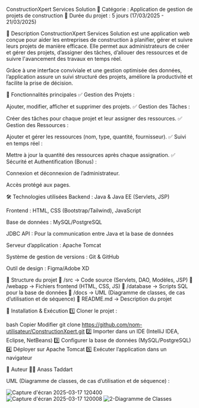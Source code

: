 ConstructionXpert Services Solution
📌 Catégorie : Application de gestion de projets de construction
📅 Durée du projet : 5 jours (17/03/2025 - 21/03/2025)

📖 Description
ConstructionXpert Services Solution est une application web conçue pour aider les entreprises de construction à planifier, gérer et suivre leurs projets de manière efficace. Elle permet aux administrateurs de créer et gérer des projets, d’assigner des tâches, d’allouer des ressources et de suivre l'avancement des travaux en temps réel.

Grâce à une interface conviviale et une gestion optimisée des données, l’application assure un suivi structuré des projets, améliore la productivité et facilite la prise de décision.

🎯 Fonctionnalités principales
✅ Gestion des Projets :

Ajouter, modifier, afficher et supprimer des projets.
✅ Gestion des Tâches :

Créer des tâches pour chaque projet et leur assigner des ressources.
✅ Gestion des Ressources :

Ajouter et gérer les ressources (nom, type, quantité, fournisseur).
✅ Suivi en temps réel :

Mettre à jour la quantité des ressources après chaque assignation.
✅ Sécurité et Authentification (Bonus) :

Connexion et déconnexion de l’administrateur.

Accès protégé aux pages.

🛠️ Technologies utilisées
Backend : Java & Java EE (Servlets, JSP)

Frontend : HTML, CSS (Bootstrap/Tailwind), JavaScript

Base de données : MySQL/PostgreSQL

JDBC API : Pour la communication entre Java et la base de données

Serveur d’application : Apache Tomcat

Système de gestion de versions : Git & GitHub

Outil de design : Figma/Adobe XD

📂 Structure du projet
📁 /src → Code source (Servlets, DAO, Modèles, JSP)
📁 /webapp → Fichiers frontend (HTML, CSS, JS)
📁 /database → Scripts SQL pour la base de données
📁 /docs → UML (Diagramme de classes, de cas d’utilisation et de séquence)
📄 README.md → Description du projet

🚀 Installation & Exécution
1️⃣ Cloner le projet :

bash
Copier
Modifier
git clone https://github.com/nom-utilisateur/ConstructionXpert.git
2️⃣ Importer dans un IDE (IntelliJ IDEA, Eclipse, NetBeans)
3️⃣ Configurer la base de données (MySQL/PostgreSQL)
4️⃣ Déployer sur Apache Tomcat
5️⃣ Exécuter l’application dans un navigateur

📜 Auteur
👨‍💻 Anass Taddart



UML (Diagramme de classes, de cas d’utilisation et de séquence) :

![Capture d'écran 2025-03-17 120400](https://github.com/user-attachments/assets/4ca059f4-1d3e-4ab7-b215-4d54c7c93bff)
![Capture d'écran 2025-03-17 120008](https://github.com/user-attachments/assets/867ab277-05c3-4212-9c0e-0a5ac8d624ca)
![2-Diagramme de Classes](https://github.com/user-attachments/assets/47efeac9-ca43-4c3b-a40c-862c48c18beb)
